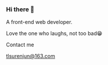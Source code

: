 ### Hi there 👋

A front-end web developer.

Love the one who laughs, not too bad😁

Contact me

tlsurenjun@163.com
